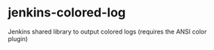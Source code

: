# jenkins-colored-log
Jenkins shared library to output colored logs (requires the ANSI color plugin)
